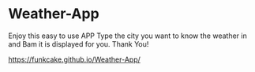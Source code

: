 # Weather-App
Enjoy this easy to use APP
Type the city you want to know the weather in and Bam it is displayed for you.
Thank You! 

https://funkcake.github.io/Weather-App/
